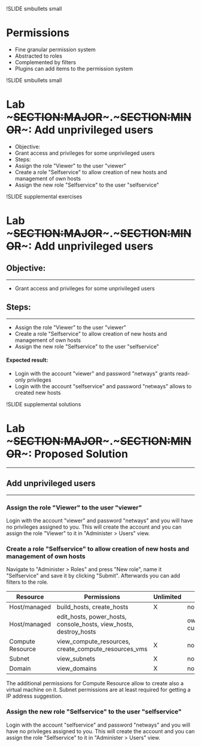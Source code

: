 !SLIDE smbullets small
# Permissions

* Fine granular permission system
* Abstracted to roles
* Complemented by filters
* Plugins can add items to the permission system


!SLIDE smbullets small
# Lab ~~~SECTION:MAJOR~~~.~~~SECTION:MINOR~~~: Add unprivileged users

* Objective:
 * Grant access and privileges for some unprivileged users
* Steps:
 * Assign the role "Viewer" to the user "viewer"
 * Create a role "Selfservice" to allow creation of new hosts and management of own hosts
 * Assign the new role "Selfservice" to the user "selfservice"


!SLIDE supplemental exercises
# Lab ~~~SECTION:MAJOR~~~.~~~SECTION:MINOR~~~: Add unprivileged users

## Objective:

****

* Grant access and privileges for some unprivileged users

## Steps:

****

* Assign the role "Viewer" to the user "viewer"
* Create a role "Selfservice" to allow creation of new hosts and management of own hosts
* Assign the new role "Selfservice" to the user "selfservice"

#### Expected result:

* Login with the account "viewer" and password "netways" grants read-only privileges
* Login with the account "selfservice" and password "netways" allows to created new hosts


!SLIDE supplemental solutions
# Lab ~~~SECTION:MAJOR~~~.~~~SECTION:MINOR~~~: Proposed Solution

****

## Add unprivileged users

****

### Assign the role "Viewer" to the user "viewer"

Login with the account "viewer" and password "netways" and you will have no privileges assigned to you.
This will create the account and you can assign the role "Viewer" to it in "Administer > Users" view.

### Create a role "Selfservice" to allow creation of new hosts and management of own hosts

Navigate to "Administer > Roles" and press "New role", name it "Selfservice" and save it by clicking "Submit".
Afterwards you can add filters to the role.

Resource         | Permissions                                                       | Unlimited | Search
-----------------|-------------------------------------------------------------------|-----------|----------------------
Host/managed     | build_hosts, create_hosts                                         |     X     | none
Host/managed     | edit_hosts, power_hosts, console_hosts, view_hosts, destroy_hosts |           | owner = current_user
Compute Resource | view_compute_resources, create_compute_resources_vms              |     X     | none
Subnet           | view_subnets                                                      |     X     | none
Domain           | view_domains                                                      |     X     | none

The additional permissions for Compute Resource allow to create also a virtual machine on it. 
Subnet permissions are at least required for getting a IP address suggestion.

### Assign the new role "Selfservice" to the user "selfservice"

Login with the account "selfservice" and password "netways" and you will have no privileges assigned to you.
This will create the account and you can assign the role "Selfservice" to it in "Administer > Users" view.
